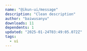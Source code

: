 ```yaml
---
name: "@ikun-ui/message"
description: "Clean description"
author: "baiwusanyu"
downloads: 11
dependents: 1
updated: "2025-01-24T03:49:05.072Z"
tags: 
  - ui
---
```

